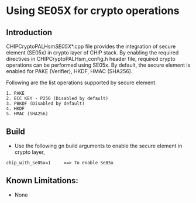 # Using SE05X for crypto operations

## Introduction

CHIPCryptoPALHsm*SE05X*\*.cpp file provides the integration of secure element
(SE05x) in crypto layer of CHIP stack. By enabling the required directives in
CHIPCryptoPALHsm_config.h header file, required crypto operations can be
performed using SE05x. By default, the secure element is enabled for PAKE
(Verifier), HKDF, HMAC (SHA256).

Following are the list operations supported by secure element.

    1. PAKE
    2. ECC KEY - P256 (Disabled by default)
    3. PBKDF (Disabled by default)
    4. HKDF
    5. HMAC (SHA256)

## Build

-   Use the following gn build arguments to enable the secure element in crypto
    layer,

```
chip_with_se05x=1     ==> To enable Se05x
```

## Known Limitations:

-   None
